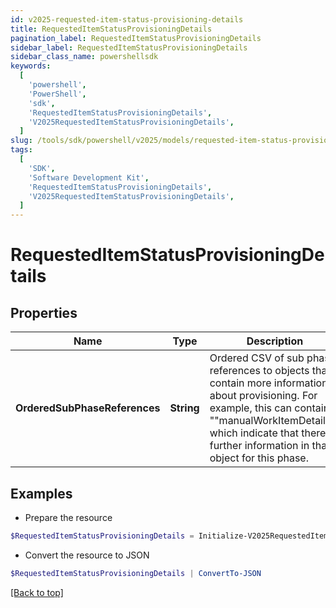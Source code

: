 ```yaml
---
id: v2025-requested-item-status-provisioning-details
title: RequestedItemStatusProvisioningDetails
pagination_label: RequestedItemStatusProvisioningDetails
sidebar_label: RequestedItemStatusProvisioningDetails
sidebar_class_name: powershellsdk
keywords:
  [
    'powershell',
    'PowerShell',
    'sdk',
    'RequestedItemStatusProvisioningDetails',
    'V2025RequestedItemStatusProvisioningDetails',
  ]
slug: /tools/sdk/powershell/v2025/models/requested-item-status-provisioning-details
tags:
  [
    'SDK',
    'Software Development Kit',
    'RequestedItemStatusProvisioningDetails',
    'V2025RequestedItemStatusProvisioningDetails',
  ]
---
```


# RequestedItemStatusProvisioningDetails

## Properties

| Name | Type | Description | Notes |
| --- | --- | --- | --- |
| **OrderedSubPhaseReferences** | **String** | Ordered CSV of sub phase references to objects that contain more information about provisioning. For example, this can contain ""manualWorkItemDetails"" which indicate that there is further information in that object for this phase. | [optional] |

## Examples

- Prepare the resource

```powershell
$RequestedItemStatusProvisioningDetails = Initialize-V2025RequestedItemStatusProvisioningDetails  -OrderedSubPhaseReferences manualWorkItemDetails
```

- Convert the resource to JSON

```powershell
$RequestedItemStatusProvisioningDetails | ConvertTo-JSON
```

[[Back to top]](#)
